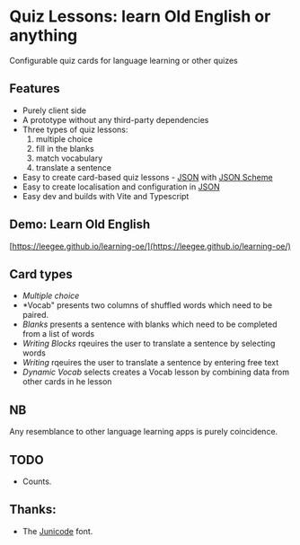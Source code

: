 # Quiz Lessons: learn Old English or anything

Configurable quiz cards for language learning or other quizes

## Features

* Purely client side
* A prototype without any third-party dependencies
* Three types of quiz lessons:
    1. multiple choice
    1. fill in the blanks
    1. match vocabulary
    1. translate a sentence
* Easy to create card-based quiz lessons - [JSON](lessons.json) with [JSON Scheme](./lessons.schema.json)
* Easy to create localisation and configuration in [JSON](app.config.json)
* Easy dev and builds with Vite and Typescript

## Demo: Learn Old English

[https://leegee.github.io/learning-oe/](https://leegee.github.io/learning-oe/)

## Card types

* *Multiple choice* 
* *Vocab" presents two columns of shuffled words which need to be paired.
* *Blanks* presents a sentence with blanks which need to be completed from a list of words
* *Writing Blocks* rqeuires the user to translate a sentence by selecting words
* *Writing* rqeuires the user to translate a sentence by entering free text
* *Dynamic Vocab* selects creates a Vocab lesson by combining data from other cards in he lesson

## NB

Any resemblance to other language learning apps is purely coincidence. 

## TODO

* Counts.

## Thanks:

* The [Junicode](https://github.com/psb1558/Junicode-font/releases/tag/v2.211) font.
